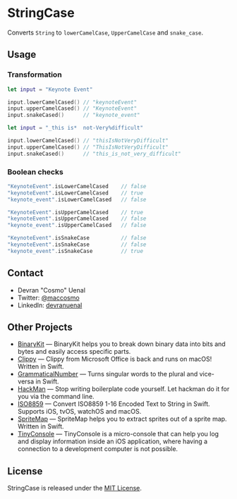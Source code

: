 # StringCase

Converts `String` to `lowerCamelCase`, `UpperCamelCase` and `snake_case`.

## Usage

### Transformation

```swift
let input = "Keynote Event"

input.lowerCamelCased() // "keynoteEvent"
input.upperCamelCased() // "KeynoteEvent"
input.snakeCased()      // "keynote_event"
```

```swift
let input = "_this is*  not-Very%difficult"

input.lowerCamelCased() // "thisIsNotVeryDifficult"
input.upperCamelCased() // "ThisIsNotVeryDifficult"
input.snakeCased()      // "this_is_not_very_difficult"
```

### Boolean checks

```swift
"KeynoteEvent".isLowerCamelCased    // false
"keynoteEvent".isLowerCamelCased    // true
"keynote_event".isLowerCamelCased   // false
```

```swift
"KeynoteEvent".isUpperCamelCased    // true
"keynoteEvent".isUpperCamelCased    // false
"keynote_event".isUpperCamelCased   // false
```

```swift
"KeynoteEvent".isSnakeCase          // false
"keynoteEvent".isSnakeCase          // false
"keynote_event".isSnakeCase         // true
```

## Contact

* Devran "Cosmo" Uenal
* Twitter: [@maccosmo](http://twitter.com/maccosmo)
* LinkedIn: [devranuenal](https://www.linkedin.com/in/devranuenal)

## Other Projects

* [BinaryKit](https://github.com/Cosmo/BinaryKit) — BinaryKit helps you to break down binary data into bits and bytes and easily access specific parts.
* [Clippy](https://github.com/Cosmo/Clippy) — Clippy from Microsoft Office is back and runs on macOS! Written in Swift.
* [GrammaticalNumber](https://github.com/Cosmo/GrammaticalNumber) — Turns singular words to the plural and vice-versa in Swift.
* [HackMan](https://github.com/Cosmo/HackMan) — Stop writing boilerplate code yourself. Let hackman do it for you via the command line.
* [ISO8859](https://github.com/Cosmo/ISO8859) — Convert ISO8859 1-16 Encoded Text to String in Swift. Supports iOS, tvOS, watchOS and macOS.
* [SpriteMap](https://github.com/Cosmo/SpriteMap) — SpriteMap helps you to extract sprites out of a sprite map. Written in Swift.
* [TinyConsole](https://github.com/Cosmo/TinyConsole) — TinyConsole is a micro-console that can help you log and display information inside an iOS application, where having a connection to a development computer is not possible.


## License

StringCase is released under the [MIT License](http://www.opensource.org/licenses/MIT).

